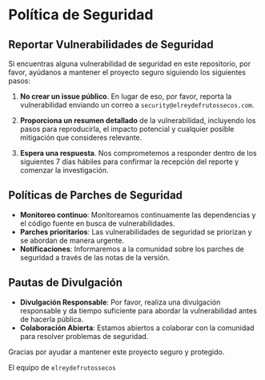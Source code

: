 # Política de Seguridad

## Reportar Vulnerabilidades de Seguridad

Si encuentras alguna vulnerabilidad de seguridad en este repositorio, por favor, ayúdanos a mantener el proyecto seguro siguiendo los siguientes pasos:

1. **No crear un issue público**. En lugar de eso, por favor, reporta la vulnerabilidad enviando un correo a `security@elreydefrutossecos.com`.

2. **Proporciona un resumen detallado** de la vulnerabilidad, incluyendo los pasos para reproducirla, el impacto potencial y cualquier posible mitigación que consideres relevante.

3. **Espera una respuesta**. Nos comprometemos a responder dentro de los siguientes 7 días hábiles para confirmar la recepción del reporte y comenzar la investigación.

## Políticas de Parches de Seguridad

- **Monitoreo continuo**: Monitoreamos continuamente las dependencias y el código fuente en busca de vulnerabilidades.
- **Parches prioritarios**: Las vulnerabilidades de seguridad se priorizan y se abordan de manera urgente.
- **Notificaciones**: Informaremos a la comunidad sobre los parches de seguridad a través de las notas de la versión.

## Pautas de Divulgación

- **Divulgación Responsable**: Por favor, realiza una divulgación responsable y da tiempo suficiente para abordar la vulnerabilidad antes de hacerla pública.
- **Colaboración Abierta**: Estamos abiertos a colaborar con la comunidad para resolver problemas de seguridad.

Gracias por ayudar a mantener este proyecto seguro y protegido.

El equipo de `elreydefrutossecos`


